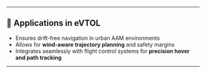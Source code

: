 
---

## 📌 Applications in eVTOL

- Ensures drift-free navigation in urban AAM environments  
- Allows for **wind-aware trajectory planning** and safety margins  
- Integrates seamlessly with flight control systems for **precision hover and path tracking**  

---
